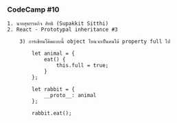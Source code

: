 ### CodeCamp #10
    1. นายสุพรรคกิจ สิทธิ (Supakkit Sitthi)
    2. React - Prototypal inheritance #3

        3) การเขียนโค๊ดแบบนี้ object ไหนจะเป็นคนได้ property full ไป

            let animal = {
                eat() {
                    this.full = true;
                }
            };

            let rabbit = {
                __proto__: animal
            };

            rabbit.eat();
